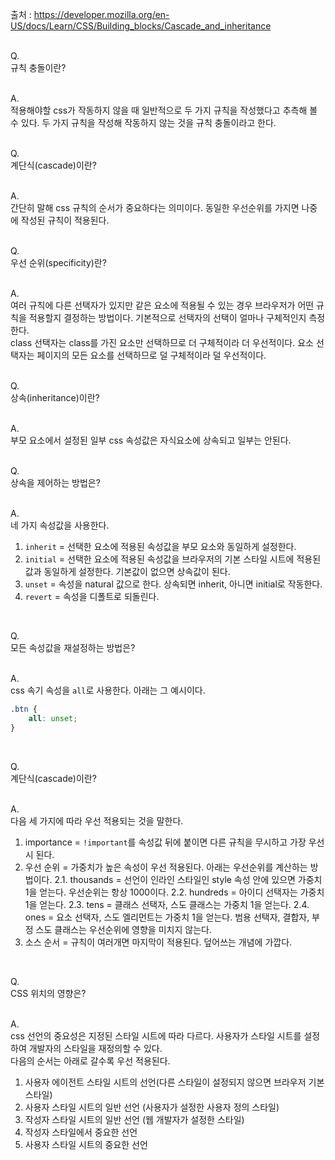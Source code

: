 출처 : https://developer.mozilla.org/en-US/docs/Learn/CSS/Building_blocks/Cascade_and_inheritance<br/><br/>

Q.<br/>
규칙 충돌이란?<br/><br/>

A.<br/>
적용해야할 css가 작동하지 않을 때 일반적으로 두 가지 규칙을 작성했다고 추측해 볼 수 있다. 두 가지 규칙을 작성해 작동하지 않는 것을 규칙 충돌이라고 한다.<br/><br/>

Q.<br/>
계단식(cascade)이란?<br/><br/>

A.<br/>
간단히 말해 css 규칙의 순서가 중요하다는 의미이다. 동일한 우선순위를 가지면 나중에 작성된 규칙이 적용된다.<br/><br/>

Q.<br/>
우선 순위(specificity)란?<br/><br/>

A.<br/>
여러 규칙에 다른 선택자가 있지만 같은 요소에 적용될 수 있는 경우 브라우저가 어떤 규칙을 적용할지 결정하는 방법이다. 기본적으로 선택자의 선택이 얼마나 구체적인지 측정한다.<br/>
class 선택자는 class를 가진 요소만 선택하므로 더 구체적이라 더 우선적이다. 요소 선택자는 페이지의 모든 요소를 선택하므로 덜 구체적이라 덜 우선적이다.<br/><br/>

Q.<br/>
상속(inheritance)이란?<br/><br/>

A.<br/>
부모 요소에서 설정된 일부 css 속성값은 자식요소에 상속되고 일부는 안된다.<br/><br/>

Q.<br/>
상속을 제어하는 방법은?<br/><br/>

A.<br/>
네 가지 속성값을 사용한다.<br/>
1. `inherit` = 선택한 요소에 적용된 속성값을 부모 요소와 동일하게 설정한다.
2. `initial` = 선택한 요소에 적용된 속성값을 브라우저의 기본 스타일 시트에 적용된 값과 동일하게 설정한다. 기본값이 없으면 상속값이 된다.
3. `unset` = 속성을 natural 값으로 한다. 상속되면 inherit, 아니면 initial로 작동한다.
4. `revert` = 속성을 디폴트로 되돌린다.
<br/>

Q.<br/>
모든 속성값을 재설정하는 방법은?<br/><br/>

A.<br/>
css 속기 속성을 `all`로 사용한다. 아래는 그 예시이다.
```css
.btn {
    all: unset;
}
```
<br/>

Q.<br/>
계단식(cascade)이란?<br/><br/>

A.<br/>
다음 세 가지에 따라 우선 적용되는 것을 말한다.
1. importance = `!important`를 속성값 뒤에 붙이면 다른 규칙을 무시하고 가장 우선시 된다.
2. 우선 순위 = 가중치가 높은 속성이 우선 적용된다. 아래는 우선순위를 계산하는 방법이다.
    2.1. thousands = 선언이 인라인 스타일인 style 속성 안에 있으면 가중치 1을 얻는다. 우선순위는 항상 1000이다.
    2.2. hundreds = 아이디 선택자는 가중치 1을 얻는다.
    2.3. tens = 클래스 선택자, 스도 클래스는 가중치 1을 얻는다.
    2.4. ones = 요소 선택자, 스도 엘리먼트는 가중치 1을 얻는다.
    범용 선택자, 결합자, 부정 스도 클래스는 우선순위에 영향을 미치지 않는다.
3. 소스 순서 = 규칙이 여러개면 마지막이 적용된다. 덮어쓰는 개념에 가깝다.
<br/>

Q.<br/>
CSS 위치의 영향은?<br/><br/>

A.<br/>
css 선언의 중요성은 지정된 스타일 시트에 따라 다르다. 사용자가 스타일 시트를 설정하여 개발자의 스타일을 재정의할 수 있다.<br/>
다음의 순서는 아래로 갈수록 우선 적용된다.
1. 사용자 에이전트 스타일 시트의 선언(다른 스타일이 설정되지 않으면 브라우저 기본 스타일)
2. 사용자 스타일 시트의 일반 선언 (사용자가 설정한 사용자 정의 스타일)
3. 작성자 스타일 시트의 일반 선언 (웹 개발자가 설정한 스타일)
4. 작성자 스타일에서 중요한 선언
5. 사용자 스타일 시트의 중요한 선언